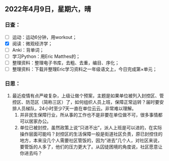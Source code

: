 ## 2022年4月9日，星期六，晴
### 日查：
- [ ] 运动：运动6分钟，用workout；
- [x] 阅读：微观经济学；
- [ ] Anki：背单词；
- [ ] 学习Python：用Eric Matthes的；
- [ ] 整理资料：整理电子书库，去粗、去重，编目、序化；
- [ ] 整理资料：下载并整理Eric学习资料之一年级语文上，今日完成第×单元；
### 日思：
1. 最近疫情有点严峻复杂，上级让做个预案，主题是如果单位被列入封控区、管控区、防范区（简称三区）了，如何组织人员上班，保障正常运转？届时要安排人员梯队，24小时至少7天一直在单位云云。非常难以理解。
   1. 并非民生保障行业，所从事的工作也不是非要在单位做不可，很多事情都可以居家办公。
   2. 单位已被封控，虽然政策上说“只进不出”，派人上班是可以进的，在实际操作层面可能吗？封控区的生活保障一般是街道社区负责，原已封控住的地方，本来没几个人需要社区管饭的，因为“进去”几个人，对社区来说，要管饭的人多了，他们的压力更大了。从囚徒困境的角度说，社区愿意让你进去吗？